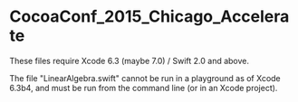 # CocoaConf_2015_Chicago_Accelerate

These files require Xcode 6.3 (maybe 7.0) / Swift 2.0 and above.

The file "LinearAlgebra.swift" cannot be run in a playground as of Xcode 6.3b4, and must be run from the command line (or in an Xcode project).

